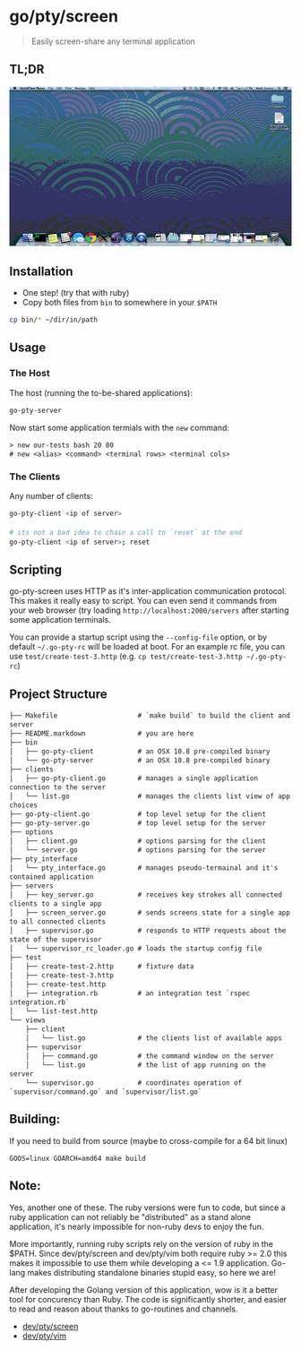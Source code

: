 # go/pty/screen
> Easily screen-share any terminal application

## TL;DR
![demo.gif](https://github.com/dapplebeforedawn/go-pty-screen/raw/master/demo.gif)

## Installation
 - One step! (try that with ruby)
 - Copy both files from `bin` to somewhere in your `$PATH`
 ```bash
 cp bin/* ~/dir/in/path
 ```

## Usage
### The Host
The host (running the to-be-shared applications):
```bash
go-pty-server
```

Now start some application termials with the `new` command:
```
> new our-tests bash 20 80
# new <alias> <command> <terminal rows> <terminal cols>
```

### The Clients
Any number of clients:
```bash
go-pty-client <ip of server>

# its not a bad idea to chain a call to `reset` at the end
go-pty-client <ip of server>; reset
```

## Scripting
go-pty-screen uses HTTP as it's inter-application communication protocol.  This makes it really easy to script.  You can even send it commands from your web browser (try loading `http://localhost:2000/servers` after starting some application terminals.

You can provide a startup script using the `--config-file` option, or by default `~/.go-pty-rc` will be loaded at boot.  For an example rc file, you can use `test/create-test-3.http` (e.g. `cp test/create-test-3.http ~/.go-pty-rc`)

## Project Structure
```
├── Makefile                    # `make build` to build the client and server
├── README.markdown             # you are here
├── bin
│   ├── go-pty-client           # an OSX 10.8 pre-compiled binary
│   └── go-pty-server           # an OSX 10.8 pre-compiled binary
├── clients
│   ├── go-pty-client.go        # manages a single application connection to the server
│   └── list.go                 # manages the clients list view of app choices
├── go-pty-client.go            # top level setup for the client
├── go-pty-server.go            # top level setup for the server
├── options
│   ├── client.go               # options parsing for the client
│   └── server.go               # options parsing for the server
├── pty_interface
│   └── pty_interface.go        # manages pseudo-termainal and it's contained application
├── servers
│   ├── key_server.go           # receives key strokes all connected clients to a single app
│   ├── screen_server.go        # sends screens state for a single app to all connected clients
│   ├── supervisor.go           # responds to HTTP requests about the state of the supervisor
│   └── supervisor_rc_loader.go # loads the startup config file
├── test
│   ├── create-test-2.http      # fixture data
│   ├── create-test-3.http
│   ├── create-test.http
│   ├── integration.rb          # an integration test `rspec integration.rb`
│   └── list-test.http
└── views
    ├── client
    │   └── list.go             # the clients list of available apps
    ├── supervisor
    │   ├── command.go          # the command window on the server
    │   └── list.go             # the list of app running on the server
    └── supervisor.go           # coordinates operation of `supervisor/command.go` and `supervisor/list.go`
```

## Building:
If you need to build from source (maybe to cross-compile for a 64 bit linux)
```
GOOS=linux GOARCH=amd64 make build
```

## Note:
Yes, another one of these.  The ruby versions were fun to code, but since a ruby application can not reliably be "distributed" as a stand alone application, it's nearly impossible for non-ruby devs to enjoy the fun.

More importantly, running ruby scripts rely on the version of ruby in the $PATH.  Since dev/pty/screen and dev/pty/vim both require ruby >= 2.0 this makes it impossible to use them while developing a <= 1.9 application.  Go-lang makes distributing standalone binaries stupid easy, so here we are!

After developing the Golang version of this application, wow is it a better tool for concurency than Ruby.  The code is significantly shorter, and easier to read and reason about thanks to go-routines and channels.

 - [dev/pty/screen](https://github.com/dapplebeforedawn/dev-pty-screen)
 - [dev/pty/vim](https://github.com/dapplebeforedawn/dev-pty-vim)

